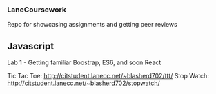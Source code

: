### LaneCoursework
Repo for showcasing assignments and getting peer reviews


## Javascript
Lab 1 - Getting familiar Boostrap, ES6, and soon React

Tic Tac Toe: http://citstudent.lanecc.net/~blasherd702/ttt/
Stop Watch: http://citstudent.lanecc.net/~blasherd702/stopwatch/
